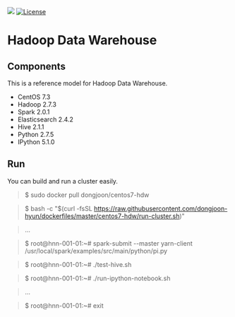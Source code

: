 [![](https://images.microbadger.com/badges/image/dongjoon/centos7-hdw.svg)](https://microbadger.com/images/dongjoon/centos7-hdw)
[![License](https://img.shields.io/badge/license-Apache%202-blue.svg)](LICENSE)

Hadoop Data Warehouse
====================

Components
----------
This is a reference model for Hadoop Data Warehouse.

* CentOS 7.3
* Hadoop 2.7.3
* Spark 2.0.1
* Elasticsearch 2.4.2
* Hive 2.1.1
* Python 2.7.5
* IPython 5.1.0

Run
---
You can build and run a cluster easily.

> $ sudo docker pull dongjoon/centos7-hdw

> $ bash -c "$(curl -fsSL https://raw.githubusercontent.com/dongjoon-hyun/dockerfiles/master/centos7-hdw/run-cluster.sh)"

> ...

> $ root@hnn-001-01:~# spark-submit --master yarn-client /usr/local/spark/examples/src/main/python/pi.py

> $ root@hnn-001-01:~# ./test-hive.sh

> $ root@hnn-001-01:~# ./run-ipython-notebook.sh

> ...

> $ root@hnn-001-01:~# exit
